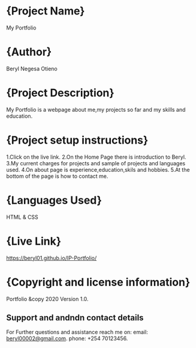 # {Project Name}
My Portfolio
# {Author}
Beryl Negesa Otieno
# {Project Description}
My Portfolio is a webpage about me,my projects so far and my skills and education.
# {Project setup instructions}
1.Click on the live link.
2.On the Home Page there is introduction to Beryl.
3.My current charges for projects and sample of projects and languages used.
4.On about page is experience,education,skils and hobbies.
5.At the bottom of the page is how to contact me.
# {Languages Used}
HTML & CSS

# {Live Link}
https://beryl01.github.io/IP-Portfolio/

# {Copyright and license information}
Portfolio &copy 2020 Version 1.0.
## Support and andndn contact details
For Further questions and assistance reach me on:
email: beryl00002@gmail.com.
phone: +254 70123456.